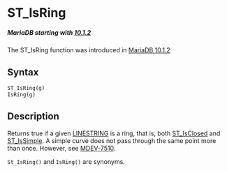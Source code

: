 # ST_IsRing

##### MariaDB starting with [10.1.2](/kb/en/mariadb-1012-release-notes/)

The ST_IsRing function was introduced in [MariaDB 10.1.2](/kb/en/mariadb-1012-release-notes/)

## Syntax

```sql
ST_IsRing(g)
IsRing(g)
```

## Description

Returns true if a given [LINESTRING](/sql-statements-structure/geographic-geometric-features/geometry-constructors/linestring/) is a ring, that is, both [ST_IsClosed](/sql-statements-structure/geographic-geometric-features/geometry-properties/st_isclosed/) and [ST_IsSimple](/sql-statements-structure/geographic-geometric-features/geometry-properties/st_issimple/). A simple curve does not pass through the same point more than once.  However, see [MDEV-7510](https://jira.mariadb.org/browse/MDEV-7510).

`St_IsRing()` and `IsRing()` are synonyms.